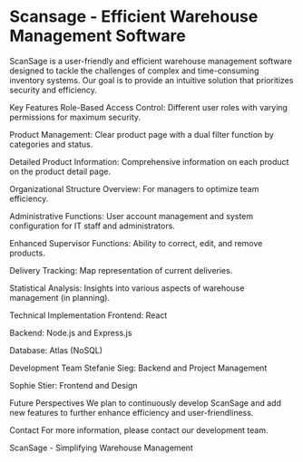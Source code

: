 # Scansage - Efficient Warehouse Management Software
ScanSage is a user-friendly and efficient warehouse management software designed to tackle the challenges of complex and time-consuming inventory systems. Our goal is to provide an intuitive solution that prioritizes security and efficiency.

Key Features
Role-Based Access Control: Different user roles with varying permissions for maximum security.

Product Management: Clear product page with a dual filter function by categories and status.

Detailed Product Information: Comprehensive information on each product on the product detail page.

Organizational Structure Overview: For managers to optimize team efficiency.

Administrative Functions: User account management and system configuration for IT staff and administrators.

Enhanced Supervisor Functions: Ability to correct, edit, and remove products.

Delivery Tracking: Map representation of current deliveries.

Statistical Analysis: Insights into various aspects of warehouse management (in planning).

Technical Implementation
Frontend: React

Backend: Node.js and Express.js

Database: Atlas (NoSQL)

Development Team
Stefanie Sieg: Backend and Project Management

Sophie Stier: Frontend and Design

Future Perspectives
We plan to continuously develop ScanSage and add new features to further enhance efficiency and user-friendliness.

Contact
For more information, please contact our development team.

ScanSage - Simplifying Warehouse Management